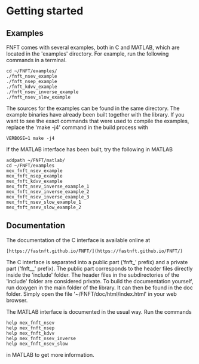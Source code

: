 # Getting started

## Examples

FNFT comes with several examples, both in C and MATLAB, which are
located in the 'examples' directory. For example, run the following
commands in a terminal.

    cd ~/FNFT/examples/
    ./fnft_nsev_example
    ./fnft_nsep_example
    ./fnft_kdvv_example
    ./fnft_nsev_inverse_example
    ./fnft_nsev_slow_example

The sources for the examples can be found in the same directory. The example binaries have already been built together with the library. If you want to see the exact commands that were used to compile the examples, replace the 'make -j4' command in the build process with

    VERBOSE=1 make -j4

If the MATLAB interface has been built, try the following in MATLAB

    addpath ~/FNFT/matlab/
    cd ~/FNFT/examples
    mex_fnft_nsev_example
    mex_fnft_nsep_example
    mex_fnft_kdvv_example
    mex_fnft_nsev_inverse_example_1
    mex_fnft_nsev_inverse_example_2
    mex_fnft_nsev_inverse_example_3
    mex_fnft_nsev_slow_example_1
    mex_fnft_nsev_slow_example_2

## Documentation

The documentation of the C interface is available online at

    [https://fastnft.github.io/FNFT/](https://fastnft.github.io/FNFT/)

The C interface is separated into a public part ('fnft_' prefix) and a private part ('fnft__' prefix). The public part corresponds to the header files directly inside the 'include' folder. The header files in the subdirectories of the 'include' folder are considered private. To build the documentation yourself, run doxygen in the main folder of the library. It can then be found in the doc folder. Simply open the file '~/FNFT/doc/html/index.html' in your web browser.

The MATLAB interface is documented in the usual way. Run the commands

    help mex_fnft_nsev
    help mex_fnft_nsep
    help mex_fnft_kdvv
    help mex_fnft_nsev_inverse
    help mex_fnft_nsev_slow

in MATLAB to get more information.
